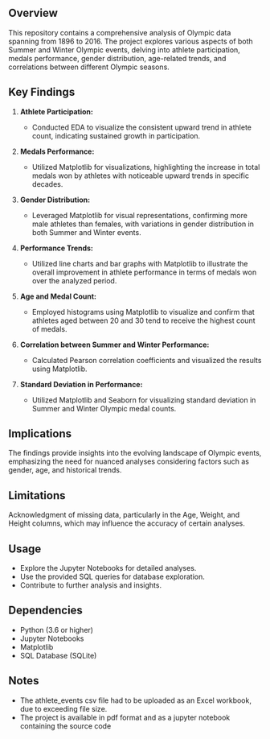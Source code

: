 ## Overview
This repository contains a comprehensive analysis of Olympic data spanning from 1896 to 2016. The project explores various aspects of both Summer and Winter Olympic events, delving into athlete participation, medals performance, gender distribution, age-related trends, and correlations between different Olympic seasons.

## Key Findings
1. **Athlete Participation:**
   - Conducted EDA to visualize the consistent upward trend in athlete count, indicating sustained growth in participation.

2. **Medals Performance:**
   - Utilized Matplotlib for visualizations, highlighting the increase in total medals won by athletes with noticeable upward trends in specific decades.

3. **Gender Distribution:**
   - Leveraged Matplotlib for visual representations, confirming more male athletes than females, with variations in gender distribution in both Summer and Winter events.

4. **Performance Trends:**
   - Utilized line charts and bar graphs with Matplotlib to illustrate the overall improvement in athlete performance in terms of medals won over the analyzed period.

5. **Age and Medal Count:**
   - Employed histograms using Matplotlib to visualize and confirm that athletes aged between 20 and 30 tend to receive the highest count of medals.

6. **Correlation between Summer and Winter Performance:**
   - Calculated Pearson correlation coefficients and visualized the results using Matplotlib.

7. **Standard Deviation in Performance:**
   - Utilized Matplotlib and Seaborn for visualizing standard deviation in Summer and Winter Olympic medal counts.

## Implications
The findings provide insights into the evolving landscape of Olympic events, emphasizing the need for nuanced analyses considering factors such as gender, age, and historical trends.

## Limitations
Acknowledgment of missing data, particularly in the Age, Weight, and Height columns, which may influence the accuracy of certain analyses.

## Usage
- Explore the Jupyter Notebooks for detailed analyses.
- Use the provided SQL queries for database exploration.
- Contribute to further analysis and insights.

## Dependencies
- Python (3.6 or higher)
- Jupyter Notebooks
- Matplotlib
- SQL Database (SQLite)

## Notes
- The athlete_events csv file had to be uploaded as an Excel workbook, due to exceeding file size.
- The project is available in pdf format and as a jupyter notebook containing the source code
